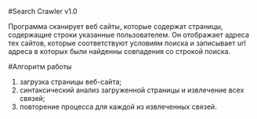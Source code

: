 #Search Crawler v1.0

Программа сканирует веб сайты, которые содержат страницы, содержащие строки указанные пользователем.
Он отображает адреса тех сайтов, которые соответствуют условиям поиска и записывает url адреса в которых были найденны 
совпадения со строкой поиска.

#Алгоритм работы 

1. загрузка страницы веб-сайта;
2. синтаксический анализ загруженной страницы и извлечение всех связей;
3. повторение процесса для каждой из извлеченных связей.

